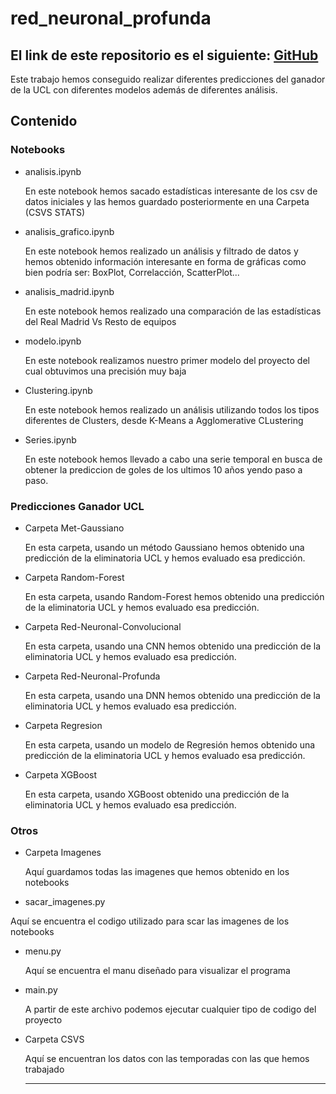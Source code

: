 # red_neuronal_profunda

El link de este repositorio es el siguiente: [GitHub](https://github.com/joseluis031/red_neuronal_profunda.git)
---------------------------------------
Este trabajo hemos conseguido realizar diferentes predicciones del ganador de la UCL con diferentes modelos además de diferentes análisis.

## Contenido

### Notebooks
- analisis.ipynb
  
  En este notebook hemos sacado estadísticas interesante de los csv de datos iniciales y las hemos guardado posteriormente en una Carpeta (CSVS STATS)
  
- analisis_grafico.ipynb
  
  En este notebook hemos realizado un análisis y filtrado de datos y hemos obtenido información interesante en forma de gráficas como bien podría ser: BoxPlot, Correlacción, ScatterPlot...
  
- analisis_madrid.ipynb

  En este notebook hemos realizado una comparación de las estadísticas del Real Madrid Vs Resto de equipos

- modelo.ipynb

  En este notebook realizamos nuestro primer modelo del proyecto del cual obtuvimos una precisión muy baja

- Clustering.ipynb

  En este notebook hemos realizado un análisis utilizando todos los tipos diferentes de Clusters, desde K-Means a Agglomerative CLustering

- Series.ipynb

  En este notebook hemos llevado a cabo una serie temporal en busca de obtener la prediccion de goles de los ultimos 10 años yendo paso a paso.

### Predicciones Ganador UCL
- Carpeta Met-Gaussiano

  En esta carpeta, usando un método Gaussiano hemos obtenido una predicción de la eliminatoria UCL y hemos evaluado esa predicción.

- Carpeta Random-Forest

  En esta carpeta, usando Random-Forest hemos obtenido una predicción de la eliminatoria UCL y hemos evaluado esa predicción.

- Carpeta Red-Neuronal-Convolucional

  En esta carpeta, usando una CNN hemos obtenido una predicción de la eliminatoria UCL y hemos evaluado esa predicción.

- Carpeta Red-Neuronal-Profunda

  En esta carpeta, usando una DNN hemos obtenido una predicción de la eliminatoria UCL y hemos evaluado esa predicción.

- Carpeta Regresion

  En esta carpeta, usando un modelo de Regresión hemos obtenido una predicción de la eliminatoria UCL y hemos evaluado esa predicción.

- Carpeta XGBoost

  En esta carpeta, usando XGBoost obtenido una predicción de la eliminatoria UCL y hemos evaluado esa predicción.

### Otros
- Carpeta Imagenes

  Aquí guardamos todas las imagenes que hemos obtenido en los notebooks

-  sacar_imagenes.py

  Aquí se encuentra el codigo utilizado para scar las imagenes de los notebooks

- menu.py

  Aquí se encuentra el manu diseñado para visualizar el programa

- main.py

  A partir de este archivo podemos ejecutar cualquier tipo de codigo del proyecto

- Carpeta CSVS

  Aquí se encuentran los datos con las temporadas con las que hemos trabajado

  ------------------------------------------------




